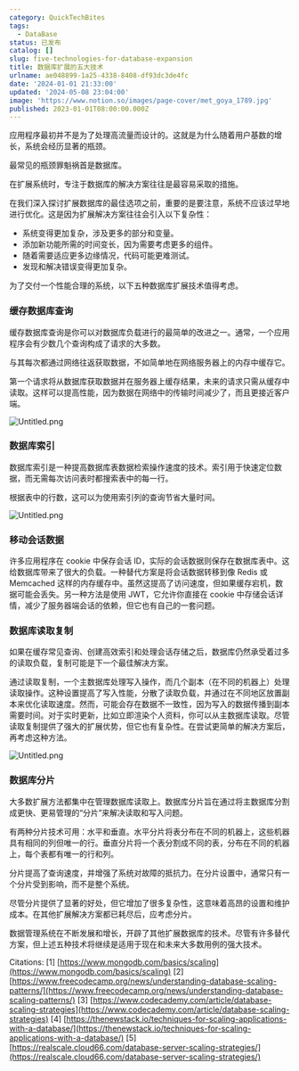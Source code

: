 ```yaml
---
category: QuickTechBites
tags:
  - DataBase
status: 已发布
catalog: []
slug: five-technologies-for-database-expansion
title: 数据库扩展的五大技术
urlname: ae048899-1a25-4338-8408-df93dc3de4fc
date: '2024-01-01 21:33:00'
updated: '2024-05-08 23:04:00'
image: 'https://www.notion.so/images/page-cover/met_goya_1789.jpg'
published: 2023-01-01T08:00:00.000Z
---
```


应用程序最初并不是为了处理高流量而设计的。这就是为什么随着用户基数的增长，系统会经历显著的瓶颈。


最常见的瓶颈罪魁祸首是数据库。


在扩展系统时，专注于数据库的解决方案往往是最容易采取的措施。


在我们深入探讨扩展数据库的最佳选项之前，重要的是要注意，系统不应该过早地进行优化。这是因为扩展解决方案往往会引入以下复杂性：

- 系统变得更加复杂，涉及更多的部分和变量。
- 添加新功能所需的时间变长，因为需要考虑更多的组件。
- 随着需要适应更多边缘情况，代码可能更难测试。
- 发现和解决错误变得更加复杂。

为了交付一个性能合理的系统，以下五种数据库扩展技术值得考虑。


### **缓存数据库查询**


缓存数据库查询是你可以对数据库负载进行的最简单的改进之一。通常，一个应用程序会有少数几个查询构成了请求的大多数。


与其每次都通过网络往返获取数据，不如简单地在网络服务器上的内存中缓存它。


第一个请求将从数据库获取数据并在服务器上缓存结果，未来的请求只需从缓存中读取。这样可以提高性能，因为数据在网络中的传输时间减少了，而且更接近客户端。


![Untitled.png](https://prod-files-secure.s3.us-west-2.amazonaws.com/5d24fe63-e567-4804-86f9-9fdc62e13082/90ccd300-8cb4-4392-a93f-76f7d0b7f352/Untitled.png?X-Amz-Algorithm=AWS4-HMAC-SHA256&X-Amz-Content-Sha256=UNSIGNED-PAYLOAD&X-Amz-Credential=ASIAZI2LB466SJGPYNPN%2F20250207%2Fus-west-2%2Fs3%2Faws4_request&X-Amz-Date=20250207T053709Z&X-Amz-Expires=3600&X-Amz-Security-Token=IQoJb3JpZ2luX2VjEFUaCXVzLXdlc3QtMiJIMEYCIQCWkEd8l6WMHCPTCS4LUt%2FoXFwYnGB9FwiNUCB0Ff%2FppAIhAJ57iZQvdhu8uDpGG0fIvfrXR5oth4fDjKqDQzGeJtVQKv8DCG4QABoMNjM3NDIzMTgzODA1IgzRMAI7GevYIIl7Sicq3AOUkRurvMK2%2FY8s2q74Rrhyo0eHCqHm6NZziFiVaR%2FHg2HcOfNStvbo5%2BUHCKpkcsRP%2FYUgduqF%2BfGoyd0sgZxTCKgoPDJxovB9MqEOheRPEfjqiAKC752TIrec0mq%2Bd6kx6XDltoGAYQ6H9Jdd0YA32yI24xoLgdEYfaUmhUvAvKbcnDy5SVZkGpDd%2BmEm1Rzh8O1DbxxK2MFLUW%2B0iEYSq%2BzWW3N8YxNotkzV2nEnnf1skP7VKWa2A5FV3LSY3l81oXpDmGHwkS5n8cAlTQa%2FeHnEKYwnt7Ez1HeLg8VGD4Iv9QSE%2FPZ7Z3OBLK0XofAYN5jbw5vGsZ0%2BsxatAULlKF6todwSyvhB%2FNCHSZMknYAkMyWkd8Fs6yfQM4KiJOIOk3eKoXn3wDkgW8CrdNQwkFrOielMg3pPD%2B5E6JT611l9Lr3AVjFao39A6s4TYLLJ%2B%2Fz5Q2YE8TpDhE4hPnwvLhPA8%2B6CJDBWO5VzUFX0zNbMvlj28hx4olnzo%2BdoI%2FFnL82s0TwnTYBIUf1POc27e0uTakqhNU3VufJiIXZ1nZP13WLspW8fthlr5O%2F3%2BSbbqnDSzIBwV4Z92xA0jwYLze%2Bb6ilNdKyHZf8ipmpPj1x%2B%2FhaMyHG29sVZOTCNoZa9BjqkAQKZiwkTN%2FFQLTYIk8o2FzgxpLlkJP3vDL9mpXN%2BTFDZ8C0uiETh%2FrI8HBK0%2FcHy5igTbY4A5Dfgfg3Jp4fo3xYK9BmtVtgt4MNdrr5pFukOCOnZ5vka2oxzlhN8X5oerwFgiYw5L42h30%2BJEj7o3BchhGlUFgiS0NDvWSgSLwwsMLH3eUNTNFamy1n8%2FdLJXn7nBDrlaUzS6FPgzPY%2F%2BT%2BiP3tE&X-Amz-Signature=8518cb5446d181bc970d3ef8b2ba306fc90d5ccd6914e05bf3436c76792aead7&X-Amz-SignedHeaders=host&x-id=GetObject)


### **数据库索引**


数据库索引是一种提高数据库表数据检索操作速度的技术。索引用于快速定位数据，而无需每次访问表时都搜索表中的每一行。


根据表中的行数，这可以为使用索引列的查询节省大量时间。


![Untitled.png](https://prod-files-secure.s3.us-west-2.amazonaws.com/5d24fe63-e567-4804-86f9-9fdc62e13082/d4109739-24f9-4adf-abd6-8eec0d12f3c8/Untitled.png?X-Amz-Algorithm=AWS4-HMAC-SHA256&X-Amz-Content-Sha256=UNSIGNED-PAYLOAD&X-Amz-Credential=ASIAZI2LB466SJGPYNPN%2F20250207%2Fus-west-2%2Fs3%2Faws4_request&X-Amz-Date=20250207T053709Z&X-Amz-Expires=3600&X-Amz-Security-Token=IQoJb3JpZ2luX2VjEFUaCXVzLXdlc3QtMiJIMEYCIQCWkEd8l6WMHCPTCS4LUt%2FoXFwYnGB9FwiNUCB0Ff%2FppAIhAJ57iZQvdhu8uDpGG0fIvfrXR5oth4fDjKqDQzGeJtVQKv8DCG4QABoMNjM3NDIzMTgzODA1IgzRMAI7GevYIIl7Sicq3AOUkRurvMK2%2FY8s2q74Rrhyo0eHCqHm6NZziFiVaR%2FHg2HcOfNStvbo5%2BUHCKpkcsRP%2FYUgduqF%2BfGoyd0sgZxTCKgoPDJxovB9MqEOheRPEfjqiAKC752TIrec0mq%2Bd6kx6XDltoGAYQ6H9Jdd0YA32yI24xoLgdEYfaUmhUvAvKbcnDy5SVZkGpDd%2BmEm1Rzh8O1DbxxK2MFLUW%2B0iEYSq%2BzWW3N8YxNotkzV2nEnnf1skP7VKWa2A5FV3LSY3l81oXpDmGHwkS5n8cAlTQa%2FeHnEKYwnt7Ez1HeLg8VGD4Iv9QSE%2FPZ7Z3OBLK0XofAYN5jbw5vGsZ0%2BsxatAULlKF6todwSyvhB%2FNCHSZMknYAkMyWkd8Fs6yfQM4KiJOIOk3eKoXn3wDkgW8CrdNQwkFrOielMg3pPD%2B5E6JT611l9Lr3AVjFao39A6s4TYLLJ%2B%2Fz5Q2YE8TpDhE4hPnwvLhPA8%2B6CJDBWO5VzUFX0zNbMvlj28hx4olnzo%2BdoI%2FFnL82s0TwnTYBIUf1POc27e0uTakqhNU3VufJiIXZ1nZP13WLspW8fthlr5O%2F3%2BSbbqnDSzIBwV4Z92xA0jwYLze%2Bb6ilNdKyHZf8ipmpPj1x%2B%2FhaMyHG29sVZOTCNoZa9BjqkAQKZiwkTN%2FFQLTYIk8o2FzgxpLlkJP3vDL9mpXN%2BTFDZ8C0uiETh%2FrI8HBK0%2FcHy5igTbY4A5Dfgfg3Jp4fo3xYK9BmtVtgt4MNdrr5pFukOCOnZ5vka2oxzlhN8X5oerwFgiYw5L42h30%2BJEj7o3BchhGlUFgiS0NDvWSgSLwwsMLH3eUNTNFamy1n8%2FdLJXn7nBDrlaUzS6FPgzPY%2F%2BT%2BiP3tE&X-Amz-Signature=528fa96f9a4cab12324fcf74169ca94b130ef1459962419a7739472851db9bc5&X-Amz-SignedHeaders=host&x-id=GetObject)


### **移动会话数据**


许多应用程序在 cookie 中保存会话 ID，实际的会话数据则保存在数据库表中。这给数据库带来了很大的负载。一种替代方案是将会话数据转移到像 Redis 或 Memcached 这样的内存缓存中。虽然这提高了访问速度，但如果缓存宕机，数据可能会丢失。另一种方法是使用 JWT，它允许你直接在 cookie 中存储会话详情，减少了服务器端会话的依赖，但它也有自己的一套问题。


### **数据库读取复制**


如果在缓存常见查询、创建高效索引和处理会话存储之后，数据库仍然承受着过多的读取负载，复制可能是下一个最佳解决方案。


通过读取复制，一个主数据库处理写入操作，而几个副本（在不同的机器上）处理读取操作。这种设置提高了写入性能，分散了读取负载，并通过在不同地区放置副本来优化读取速度。然而，可能会存在数据不一致性，因为写入的数据传播到副本需要时间。对于实时更新，比如立即渲染个人资料，你可以从主数据库读取。尽管读取复制提供了强大的扩展优势，但它也有复杂性。在尝试更简单的解决方案后，再考虑这种方法。


![Untitled.png](https://prod-files-secure.s3.us-west-2.amazonaws.com/5d24fe63-e567-4804-86f9-9fdc62e13082/24928cbe-8502-42c3-8c51-57b72171cc67/Untitled.png?X-Amz-Algorithm=AWS4-HMAC-SHA256&X-Amz-Content-Sha256=UNSIGNED-PAYLOAD&X-Amz-Credential=ASIAZI2LB466SJGPYNPN%2F20250207%2Fus-west-2%2Fs3%2Faws4_request&X-Amz-Date=20250207T053709Z&X-Amz-Expires=3600&X-Amz-Security-Token=IQoJb3JpZ2luX2VjEFUaCXVzLXdlc3QtMiJIMEYCIQCWkEd8l6WMHCPTCS4LUt%2FoXFwYnGB9FwiNUCB0Ff%2FppAIhAJ57iZQvdhu8uDpGG0fIvfrXR5oth4fDjKqDQzGeJtVQKv8DCG4QABoMNjM3NDIzMTgzODA1IgzRMAI7GevYIIl7Sicq3AOUkRurvMK2%2FY8s2q74Rrhyo0eHCqHm6NZziFiVaR%2FHg2HcOfNStvbo5%2BUHCKpkcsRP%2FYUgduqF%2BfGoyd0sgZxTCKgoPDJxovB9MqEOheRPEfjqiAKC752TIrec0mq%2Bd6kx6XDltoGAYQ6H9Jdd0YA32yI24xoLgdEYfaUmhUvAvKbcnDy5SVZkGpDd%2BmEm1Rzh8O1DbxxK2MFLUW%2B0iEYSq%2BzWW3N8YxNotkzV2nEnnf1skP7VKWa2A5FV3LSY3l81oXpDmGHwkS5n8cAlTQa%2FeHnEKYwnt7Ez1HeLg8VGD4Iv9QSE%2FPZ7Z3OBLK0XofAYN5jbw5vGsZ0%2BsxatAULlKF6todwSyvhB%2FNCHSZMknYAkMyWkd8Fs6yfQM4KiJOIOk3eKoXn3wDkgW8CrdNQwkFrOielMg3pPD%2B5E6JT611l9Lr3AVjFao39A6s4TYLLJ%2B%2Fz5Q2YE8TpDhE4hPnwvLhPA8%2B6CJDBWO5VzUFX0zNbMvlj28hx4olnzo%2BdoI%2FFnL82s0TwnTYBIUf1POc27e0uTakqhNU3VufJiIXZ1nZP13WLspW8fthlr5O%2F3%2BSbbqnDSzIBwV4Z92xA0jwYLze%2Bb6ilNdKyHZf8ipmpPj1x%2B%2FhaMyHG29sVZOTCNoZa9BjqkAQKZiwkTN%2FFQLTYIk8o2FzgxpLlkJP3vDL9mpXN%2BTFDZ8C0uiETh%2FrI8HBK0%2FcHy5igTbY4A5Dfgfg3Jp4fo3xYK9BmtVtgt4MNdrr5pFukOCOnZ5vka2oxzlhN8X5oerwFgiYw5L42h30%2BJEj7o3BchhGlUFgiS0NDvWSgSLwwsMLH3eUNTNFamy1n8%2FdLJXn7nBDrlaUzS6FPgzPY%2F%2BT%2BiP3tE&X-Amz-Signature=3828a3f36568d92cb92ceea2ecf9edc8508d34f4089ec5b4fba84ff25fd594a4&X-Amz-SignedHeaders=host&x-id=GetObject)


### **数据库分片**


大多数扩展方法都集中在管理数据库读取上。数据库分片旨在通过将主数据库分割成更快、更易管理的“分片”来解决读取和写入问题。


有两种分片技术可用：水平和垂直。水平分片将表分布在不同的机器上，这些机器具有相同的列但唯一的行。垂直分片将一个表分割成不同的表，分布在不同的机器上，每个表都有唯一的行和列。


分片提高了查询速度，并增强了系统对故障的抵抗力。在分片设置中，通常只有一个分片受到影响，而不是整个系统。


尽管分片提供了显著的好处，但它增加了很多复杂性，这意味着高昂的设置和维护成本。在其他扩展解决方案都已耗尽后，应考虑分片。


数据管理系统在不断发展和增长，开辟了其他扩展数据库的技术。尽管有许多替代方案，但上述五种技术将继续是适用于现在和未来大多数用例的强大技术。


Citations:
[1] [https://www.mongodb.com/basics/scaling](https://www.mongodb.com/basics/scaling)
[2] [https://www.freecodecamp.org/news/understanding-database-scaling-patterns/](https://www.freecodecamp.org/news/understanding-database-scaling-patterns/)
[3] [https://www.codecademy.com/article/database-scaling-strategies](https://www.codecademy.com/article/database-scaling-strategies)
[4] [https://thenewstack.io/techniques-for-scaling-applications-with-a-database/](https://thenewstack.io/techniques-for-scaling-applications-with-a-database/)
[5] [https://realscale.cloud66.com/database-server-scaling-strategies/](https://realscale.cloud66.com/database-server-scaling-strategies/)

